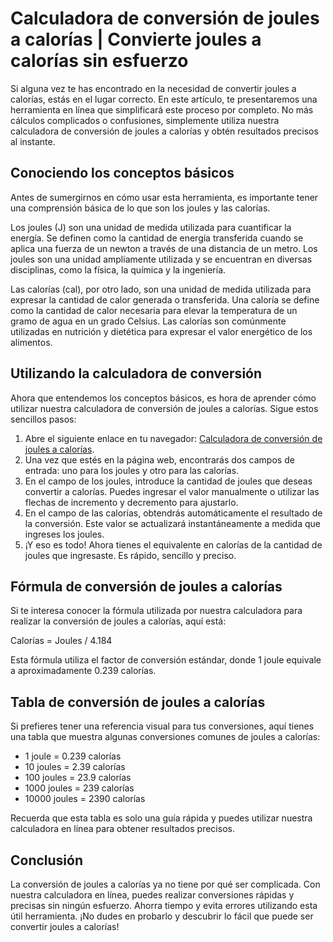 Calculadora de conversión de joules a calorías | Convierte joules a calorías sin esfuerzo
=========================================================================================

Si alguna vez te has encontrado en la necesidad de convertir joules a calorías, estás en el lugar correcto. En este artículo, te presentaremos una herramienta en línea que simplificará este proceso por completo. No más cálculos complicados o confusiones, simplemente utiliza nuestra calculadora de conversión de joules a calorías y obtén resultados precisos al instante.

Conociendo los conceptos básicos
--------------------------------

Antes de sumergirnos en cómo usar esta herramienta, es importante tener una comprensión básica de lo que son los joules y las calorías.

Los joules (J) son una unidad de medida utilizada para cuantificar la energía. Se definen como la cantidad de energía transferida cuando se aplica una fuerza de un newton a través de una distancia de un metro. Los joules son una unidad ampliamente utilizada y se encuentran en diversas disciplinas, como la física, la química y la ingeniería.

Las calorías (cal), por otro lado, son una unidad de medida utilizada para expresar la cantidad de calor generada o transferida. Una caloría se define como la cantidad de calor necesaria para elevar la temperatura de un gramo de agua en un grado Celsius. Las calorías son comúnmente utilizadas en nutrición y dietética para expresar el valor energético de los alimentos.

Utilizando la calculadora de conversión
---------------------------------------

Ahora que entendemos los conceptos básicos, es hora de aprender cómo utilizar nuestra calculadora de conversión de joules a calorías. Sigue estos sencillos pasos:

1. Abre el siguiente enlace en tu navegador: [Calculadora de conversión de joules a calorías](https://www.onlinecalculatorsfree.com/es/convert/joules-to-calories.html).
2. Una vez que estés en la página web, encontrarás dos campos de entrada: uno para los joules y otro para las calorías.
3. En el campo de los joules, introduce la cantidad de joules que deseas convertir a calorías. Puedes ingresar el valor manualmente o utilizar las flechas de incremento y decremento para ajustarlo.
4. En el campo de las calorías, obtendrás automáticamente el resultado de la conversión. Este valor se actualizará instantáneamente a medida que ingreses los joules.
5. ¡Y eso es todo! Ahora tienes el equivalente en calorías de la cantidad de joules que ingresaste. Es rápido, sencillo y preciso.

Fórmula de conversión de joules a calorías
------------------------------------------

Si te interesa conocer la fórmula utilizada por nuestra calculadora para realizar la conversión de joules a calorías, aquí está:

Calorías = Joules / 4.184

Esta fórmula utiliza el factor de conversión estándar, donde 1 joule equivale a aproximadamente 0.239 calorías.

Tabla de conversión de joules a calorías
----------------------------------------

Si prefieres tener una referencia visual para tus conversiones, aquí tienes una tabla que muestra algunas conversiones comunes de joules a calorías:

- 1 joule = 0.239 calorías
- 10 joules = 2.39 calorías
- 100 joules = 23.9 calorías
- 1000 joules = 239 calorías
- 10000 joules = 2390 calorías

Recuerda que esta tabla es solo una guía rápida y puedes utilizar nuestra calculadora en línea para obtener resultados precisos.

Conclusión
----------

La conversión de joules a calorías ya no tiene por qué ser complicada. Con nuestra calculadora en línea, puedes realizar conversiones rápidas y precisas sin ningún esfuerzo. Ahorra tiempo y evita errores utilizando esta útil herramienta. ¡No dudes en probarlo y descubrir lo fácil que puede ser convertir joules a calorías!